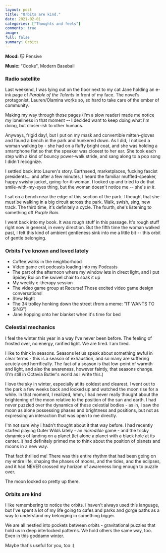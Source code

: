 ```yaml
---
layout: post
title: "Orbits are kind."
date: 2021-02-01
categories: ["Thoughts and feels"]
comments: true
image:
full: false
summary: Orbits
---
```

**Mood:** 🐱 Pensive

**Music:** "Cooke", Modern Baseball

### Radio satellite

Last weekend, I was lying out on the floor next to my cat Jane holding an e-ink page of *Parable of the Talents* in front of my face. The novel's protagonist, Lauren/Olamina works so, so hard to take care of the ember of community. 

Making my way through those pages (I'm a slow reader) made me notice my loneliness in that moment -- I decided want to keep doing what I'm doing, but closer-ish to other humans. 

Anyways, frigid day!, but I put on my mask and convertible mitten-gloves and found a bench in the park and hunkered down. As I did, I noticed a woman walking by - she had on a fluffy bright coat, and she was holding a smartphone flat so that the speaker was closest to her ear. She took each step with a kind of bouncy power-walk stride, and sang along to a pop song I didn't recognize.

<!--more-->

I settled back into Lauren's story. Earthseed, marketplaces, fucking fascist presidents... and after a few minutes, I heard the familiar muffled-speaker, happy swishy jacket, going-for-it-woman. I looked up and tried to do that smile-with-my-eyes thing, but the woman doesn't notice me -- she's *in it*. 

I sat on a bench near the edge of this section of the park. I thought that she must be walking in a big circuit across the park. Walk, swish, sing, new track. The third time, it's definitely a cycle. The fourth, she's listening to something off *Purple Rain*. 

I went back into my book. It was rough stuff in this passage. It's rough stuff right now in general, in every direction. But the fifth time the woman walked past, I felt this kind of ambient gentleness sink into me a little bit -- this orbit of gentle belonging.

### Orbits I've known and loved lately

* Coffee walks in the neighborhood
* Video game crit podcasts loading into my Podcasts
* The part of the afternoon where my window lets in direct light, and I put Spidey Boi on the swivel chair to soak it up
* My weekly e-therapy session
* The video game group at Recurse! Those excited video game design conversations!
* Stew Night
* The 34 trolley honking down the street (from a meme: "IT WANTS TO SING")
* Jane hopping onto her blanket when it's time for bed

### Celestial mechanics

I feel the winter this year in a way I've never been before. The feeling of frosted over, no energy, rarified light. We are tired. I am tired. 

I like to think in seasons. Seasons let us speak about something awful in clear terms - this is a season of exhaustion, and so many are suffering acutely and horrifically. The fact of a season is that low-point of warmth and light, and also the awareness, however faintly, that seasons change. (I'm still in Octavia Butler's world as I write this.)

I love the sky in winter, especially at its coldest and clearest. I went out to the park a few weeks back and looked up and watched the moon rise for a while. In that moment, I realized, hmm, I had never really thought about the brightening of the moon relative to the position of the sun and earth. I had never puzzled over the dynamics of these celestial bodies - as in, I saw the moon as alone possessing phases and brightness and positions, but not as expressing an interaction that was open to me directly. 

I'm not sure why I hadn't thought about it that way before. I had recently started playing Outer Wilds lately - an *incredible* game - and the tricky dynamics of landing on a planet (let alone a planet with a black hole at its center..!) had definitely primed me to think about the position of planets and moons in a new way.

That fact thrilled me! There was this entire rhythm that had been going on my entire life, shaping the phases of moons, and the tides, and the eclipses, and it had NEVER crossed my horizon of awareness long enough to puzzle over. 

The moon looked so pretty up there.

### Orbits are kind

I like remembering to notice the orbits. I haven't always used this language, but I've spent a lot of my life going to cafes and parks and gorge paths as a way to understand my belonging in something bigger.

We are all nestled into pockets between orbits - gravitational puzzles that hold us in deep interlocked patterns. We hold others the same way, too. Even in this goddamn winter.

Maybe that's useful for you, too :)
